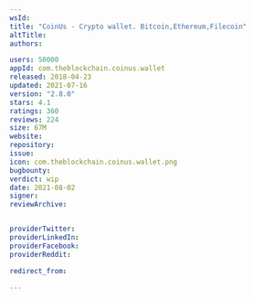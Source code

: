 ```yaml
---
wsId: 
title: "CoinUs - Crypto wallet. Bitcoin,Ethereum,Filecoin"
altTitle: 
authors:

users: 50000
appId: com.theblockchain.coinus.wallet
released: 2018-04-23
updated: 2021-07-16
version: "2.8.0"
stars: 4.1
ratings: 360
reviews: 224
size: 67M
website: 
repository: 
issue: 
icon: com.theblockchain.coinus.wallet.png
bugbounty: 
verdict: wip
date: 2021-08-02
signer: 
reviewArchive:


providerTwitter: 
providerLinkedIn: 
providerFacebook: 
providerReddit: 

redirect_from:

---
```




